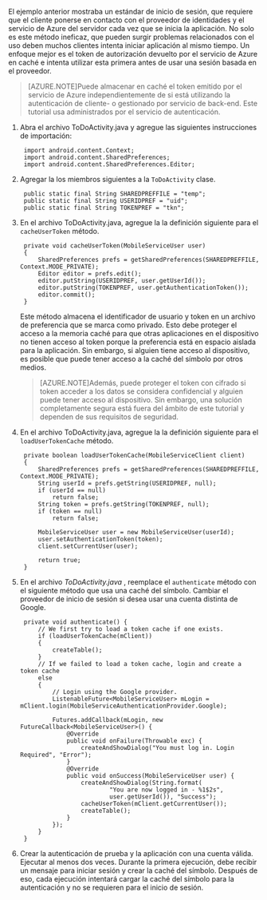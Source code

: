
El ejemplo anterior mostraba un estándar de inicio de sesión, que requiere que el cliente ponerse en contacto con el proveedor de identidades y el servicio de Azure del servidor cada vez que se inicia la aplicación. No solo es este método ineficaz, que pueden surgir problemas relacionados con el uso deben muchos clientes intenta iniciar aplicación al mismo tiempo. Un enfoque mejor es el token de autorización devuelto por el servicio de Azure en caché e intenta utilizar esta primera antes de usar una sesión basada en el proveedor. 

>[AZURE.NOTE]Puede almacenar en caché el token emitido por el servicio de Azure independientemente de si está utilizando la autenticación de cliente- o gestionado por servicio de back-end. Este tutorial usa administrados por el servicio de autenticación.


1. Abra el archivo ToDoActivity.java y agregue las siguientes instrucciones de importación:

        import android.content.Context;
        import android.content.SharedPreferences;
        import android.content.SharedPreferences.Editor;

2. Agregar la los miembros siguientes a la `ToDoActivity` clase.

        public static final String SHAREDPREFFILE = "temp"; 
        public static final String USERIDPREF = "uid";  
        public static final String TOKENPREF = "tkn";   


3. En el archivo ToDoActivity.java, agregue la la definición siguiente para el `cacheUserToken` método.
 
        private void cacheUserToken(MobileServiceUser user)
        {
            SharedPreferences prefs = getSharedPreferences(SHAREDPREFFILE, Context.MODE_PRIVATE);
            Editor editor = prefs.edit();
            editor.putString(USERIDPREF, user.getUserId());
            editor.putString(TOKENPREF, user.getAuthenticationToken());
            editor.commit();
        }   
  
    Este método almacena el identificador de usuario y token en un archivo de preferencia que se marca como privado. Esto debe proteger el acceso a la memoria caché para que otras aplicaciones en el dispositivo no tienen acceso al token porque la preferencia está en espacio aislada para la aplicación. Sin embargo, si alguien tiene acceso al dispositivo, es posible que puede tener acceso a la caché del símbolo por otros medios. 

    >[AZURE.NOTE]Además, puede proteger el token con cifrado si token acceder a los datos se considera confidencial y alguien puede tener acceso al dispositivo. Sin embargo, una solución completamente segura está fuera del ámbito de este tutorial y dependen de sus requisitos de seguridad.


4. En el archivo ToDoActivity.java, agregue la la definición siguiente para el `loadUserTokenCache` método.

        private boolean loadUserTokenCache(MobileServiceClient client)
        {
            SharedPreferences prefs = getSharedPreferences(SHAREDPREFFILE, Context.MODE_PRIVATE);
            String userId = prefs.getString(USERIDPREF, null); 
            if (userId == null)
                return false;
            String token = prefs.getString(TOKENPREF, null); 
            if (token == null)
                return false;
                
            MobileServiceUser user = new MobileServiceUser(userId);
            user.setAuthenticationToken(token);
            client.setCurrentUser(user);
                
            return true;
        }



5. En el archivo *ToDoActivity.java* , reemplace el `authenticate` método con el siguiente método que usa una caché del símbolo. Cambiar el proveedor de inicio de sesión si desea usar una cuenta distinta de Google.

        private void authenticate() {
            // We first try to load a token cache if one exists.
            if (loadUserTokenCache(mClient))
            {
                createTable();
            }
            // If we failed to load a token cache, login and create a token cache
            else
            {
                // Login using the Google provider.    
                ListenableFuture<MobileServiceUser> mLogin = mClient.login(MobileServiceAuthenticationProvider.Google);
        
                Futures.addCallback(mLogin, new FutureCallback<MobileServiceUser>() {
                    @Override
                    public void onFailure(Throwable exc) {
                        createAndShowDialog("You must log in. Login Required", "Error");
                    }           
                    @Override
                    public void onSuccess(MobileServiceUser user) {
                        createAndShowDialog(String.format(
                                "You are now logged in - %1$2s",
                                user.getUserId()), "Success");
                        cacheUserToken(mClient.getCurrentUser());
                        createTable();  
                    }
                });
            }
        }

6. Crear la autenticación de prueba y la aplicación con una cuenta válida. Ejecutar al menos dos veces. Durante la primera ejecución, debe recibir un mensaje para iniciar sesión y crear la caché del símbolo. Después de eso, cada ejecución intentará cargar la caché del símbolo para la autenticación y no se requieren para el inicio de sesión.



